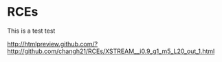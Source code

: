 # RCEs

This is a test test

http://htmlpreview.github.com/?http://github.com/changh21/RCEs/XSTREAM__i0.9_g1_m5_L20_out_1.html

